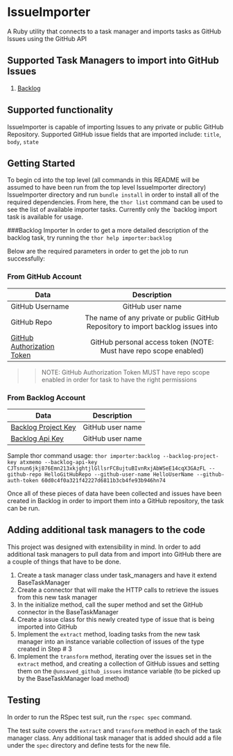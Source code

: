 # IssueImporter
A Ruby utility that connects to a task manager and imports tasks as GitHub Issues using the GitHub API

## Supported Task Managers to import into GitHub Issues
1. [Backlog](www.backlog.com/‎)

## Supported functionality
IssueImporter is capable of importing Issues to any private or public GitHub Repository. 
Supported GitHub issue fields that are imported include: `title`, `body`, `state`

## Getting Started
To begin cd into the top level (all commands in this README will be assumed to have been run from the top level IssueImporter directory) IssueImporter directory and run `bundle install` in order to  install all of the required dependencies.
From here, the `thor list` command can be used to see the list of available importer tasks. Currently only the `backlog import task is available for usage.


###Backlog Importer
In order to get a more detailed description of the backlog task, try running the `thor help importer:backlog`

Below are the required parameters in order to get the job to run successfully:

### From GitHub Account
| Data                       | Description   |
| -------------------------- |:-------------:|
| GitHub Username            | GitHub user name |
| GitHub Repo                | The name of any private or public GitHub Repository to import backlog issues into |
| [GitHub Authorization Token](https://blog.github.com/2013-05-16-personal-api-tokens/) | GitHub personal access token (NOTE: Must have repo scope enabled) |

>> NOTE: GitHub Authorization Token MUST have repo scope enabled in order for task to have the right permissions

### From Backlog Account
| Data                       | Description   |
| -------------------------- |:-------------:|
| [Backlog Project Key](https://support.backlog.com/hc/en-us/articles/115015421127-Project-Settings)    | GitHub user name |
| [Backlog Api Key](https://support.backlog.com/hc/en-us/articles/115015420567-API-Settings)            | GitHub user name |

Sample thor command usage:
`thor importer:backlog --backlog-project-key atxmemo --backlog-api-key CJTsnun6jkj876Emn213xkjghtjlGllsrFC8ujtuBIvnRxjAbWSeE14cqX3GAzFL --github-repo HelloGitHubRepo --github-user-name HelloUserName --github-auth-token 60d0c4f0a321f42227d6811b3cb4fe93b946hn74`

Once all of these pieces of data have been collected and issues have been created in Backlog in order to import them into a GitHub repository, the task can be run. 

## Adding additional task managers to the code
This project was designed with extensibility in mind. In order to add additional task managers to pull data from and import into GitHub there are a couple of things that have to be done.

1. Create a task manager class under task_managers and have it extend BaseTaskManager
2. Create a connector that will make the HTTP calls to retrieve the issues from this new task manager
3. In the initialize method, call the super method and set the GitHub connector in the BaseTaskManager
4. Create a issue class for this newly created type of issue that is being imported into GitHub
5. Implement the `extract` method, loading tasks from the new task manager into an instance variable collection of issues of the type created in Step # 3
6. Implement the `transform` method, iterating over the issues set in the `extract` method, and creating a collection of GitHub issues and setting them on the `@unsaved_github_issues` instance variable (to be picked up by the BaseTaskManager load method)

## Testing
In order to run the RSpec test suit, run the `rspec spec` command.

The test suite covers the `extract` and `transform` method in each of the task manager class. 
Any additional task manager that is added should add a file under the `spec` directory and define tests for the new file. 